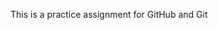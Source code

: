 <html>
<head>
</head>
<body>

<p>This is a practice assignment for GitHub and Git</p>

</body>
</html>
